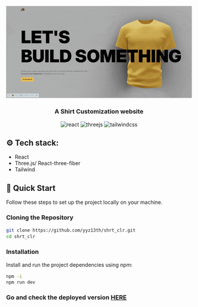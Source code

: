 <div align="center">
  <img src="https://github.com/yyz13th/shrt_clr/blob/main/public/shrt_prv.gif" /> 
  <br /> 
  <h3 align="center">A Shirt Customization website</h3>
  <img src="https://img.shields.io/badge/react-%2320232a.svg?style=for-the-badge&logo=react&logoColor=%2361DAFB" alt="react" />
  <img src="https://img.shields.io/badge/threejs-black?style=for-the-badge&logo=three.js&logoColor=white" alt="threejs" />
  <img src="https://img.shields.io/badge/-Tailwind_CSS-black?style=for-the-badge&logoColor=white&logo=tailwindcss&color=06B6D4" alt="tailwindcss" />
</div>

## ⚙️ Tech stack:
- React
- Three.js/ React-three-fiber
- Tailwind

## 🤸 Quick Start
Follow these steps to set up the project locally on your machine.

### Cloning the Repository

```bash
git clone https://github.com/yyz13th/shrt_clr.git
cd shrt_clr
```

### Installation

Install and run the project dependencies using npm:

```bash
npm -i
npm run dev
```

### Go and check the deployed version **[HERE](https://custom-shirt-custom.netlify.app/)**
